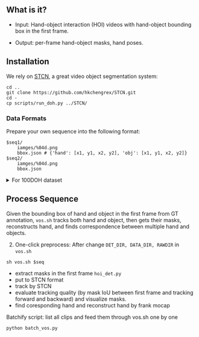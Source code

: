 ## What is it? 

- Input: Hand-object interaction (HOI) videos with hand-object bounding box in the first frame. 

- Output: per-frame hand-object masks, hand poses.


## Installation 
We rely on [STCN](https://github.com/hkchengrex/STCN#), a great video object segmentation system: 
```
cd ..
git clone https://github.com/hkchengrex/STCN.git
cd - 
cp scripts/run_doh.py ../STCN/
```



### Data Formats
Prepare your own sequence into the following format:
```
$seq1/
    iamges/%04d.png
    bbox.json # {'hand': [x1, y1, x2, y2], 'obj': [x1, y1, x2, y2]}
$seq2/
    iamges/%04d.png
    bbox.json 
```


<details><summary>For 100DOH dataset</summary>

The script downloads some videos from 100DOH and extracts short clips around its key frames.  Download from 100DOH dataset: use `extract_100doh.py:download_videos()`, `extract_key_frames()` to download and get some clips
`python extract_100doh.py`.
the clip will be saved to 
```
output/100doh_clips/
    diy_xcvdtw_frame234325/
        # user provided bbox.json: 
        {'obj':  [x1, y1, x2, y2]], 'hand': [x1, y1, x2, y2]}
        clip.mp4
        key_frame.jpg
        frames/
            01.jpg - xx.jpg
```

</details>


## Process Sequence
Given the bounding box of hand and object in the first frame from GT annotation, `vos.sh` tracks both hand and object, then gets their masks, reconstructs hand, and finds correspondence between multiple hand and objects.


2. One-click preprocess: After change `DET_DIR, DATA_DIR, RAWDIR` in `vos.sh`
<!-- The JPEGImages and Annotation will be saved in the form ready for STCN to process (only forward pass).  -->

```
sh vos.sh $seq
```
- extract masks in the first frame  `hoi_det.py`
- put to STCN format
- track by STCN
- evaluate tracking quality (by mask IoU between first frame and tracking forward and backward) and visualize masks.
- find coresponding hand and reconstruct hand by frank mocap

Batchify script: list all clips and feed them through vos.sh one by one
```
python batch_vos.py
```

<!-- 
--- 
`100doh_detectron`
? multiple object segmentation??? 
```
100doh_detectron/by_obj/
    JPEGImages/
        video1_o1/
            00000.png....
    Annotations/
        videos1_o1/
            00000.png
            00000.mat
```

then multiple person segmetation from the obove:
```
ppl/
    JPEGImages/
        video1_p1/
            00000.png....
    Annotations/
        videos1_p1/
            00000.png
``` -->
